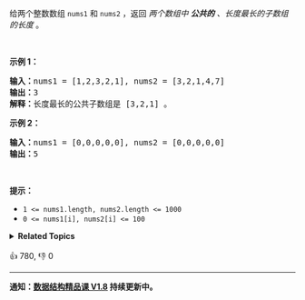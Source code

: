 <p>给两个整数数组&nbsp;<code>nums1</code>&nbsp;和&nbsp;<code>nums2</code>&nbsp;，返回 <em>两个数组中 <strong>公共的</strong> 、长度最长的子数组的长度&nbsp;</em>。</p>

<p>&nbsp;</p>

<p><strong>示例 1：</strong></p>

<pre>
<strong>输入：</strong>nums1 = [1,2,3,2,1], nums2 = [3,2,1,4,7]
<strong>输出：</strong>3
<strong>解释：</strong>长度最长的公共子数组是 [3,2,1] 。
</pre>

<p><strong>示例 2：</strong></p>

<pre>
<strong>输入：</strong>nums1 = [0,0,0,0,0], nums2 = [0,0,0,0,0]
<strong>输出：</strong>5
</pre>

<p>&nbsp;</p>

<p><strong>提示：</strong></p>

<ul>
	<li><code>1 &lt;= nums1.length, nums2.length &lt;= 1000</code></li>
	<li><code>0 &lt;= nums1[i], nums2[i] &lt;= 100</code></li>
</ul>
<details><summary><strong>Related Topics</strong></summary>数组 | 二分查找 | 动态规划 | 滑动窗口 | 哈希函数 | 滚动哈希</details><br>

<div>👍 780, 👎 0</div>

<div id="labuladong"><hr>

**通知：[数据结构精品课 V1.8](https://aep.h5.xeknow.com/s/1XJHEO) 持续更新中。**

</div>



